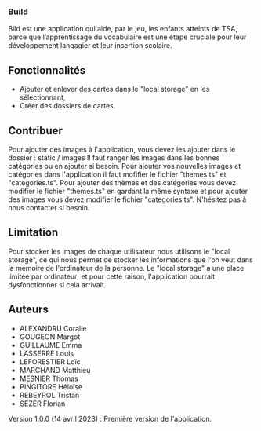 ### Build

Bild est une application qui aide, par le jeu, les enfants atteints de TSA, parce que l’apprentissage du vocabulaire est une étape cruciale pour leur développement langagier et leur insertion scolaire.


## Fonctionnalités

* Ajouter et enlever des cartes dans le "local storage" en les sélectionnant,
* Créer des dossiers de cartes.


## Contribuer

Pour ajouter des images à l'application, vous devez les ajouter dans le dossier : static / images
Il faut ranger les images dans les bonnes catégories ou en ajouter si besoin.
Pour ajouter vos nouvelles images et catégories dans l'application il faut mofifier le fichier "themes.ts" et "categories.ts".
Pour ajouter des thèmes et des catégories vous devez modifier le fichier "themes.ts" en gardant la même syntaxe et pour ajouter des images vous devez modifier le fichier "categories.ts".
N'hésitez pas à nous contacter si besoin.


## Limitation

Pour stocker les images de chaque utilisateur nous utilisons le "local storage", ce qui nous permet de stocker les informations que l'on veut dans la mémoire de l'ordinateur de la personne. Le "local storage" a une place limitée par ordinateur; et pour cette raison, l'application pourrait dysfonctionner si cela arrivait.


## Auteurs
* ALEXANDRU Coralie
* GOUGEON Margot
* GUILLAUME Emma
* LASSERRE Louis
* LEFORESTIER Loïc
* MARCHAND Matthieu
* MESNIER Thomas
* PINGITORE Héloïse
* REBEYROL Tristan
* SEZER Florian


Version 1.0.0 (14 avril 2023) : Première version de l'application.